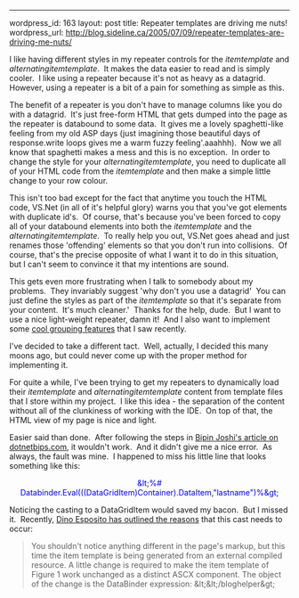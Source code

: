 --- 
wordpress_id: 163
layout: post
title: Repeater templates are driving me nuts!
wordpress_url: http://blog.sideline.ca/2005/07/09/repeater-templates-are-driving-me-nuts/

<p>I like having different styles in my repeater controls for the <em>itemtemplate</em> and <em>alternatingitemtemplate</em>.  It makes the data easier to read and is simply cooler.  I like using a repeater because it's not as heavy as a datagrid.  However, using a repeater is a bit of a pain for something as simple as this.</p>
<p>The benefit of a repeater is you don't have to manage columns like you do with a datagrid.  It's just free-form HTML that gets dumped into the page as the repeater is databound to some data.  It gives me a lovely spaghetti-like feeling from my old ASP days (just imagining those beautiful days of response.write loops gives me a warm fuzzy feeling'.aaahhh).  Now we all know that spaghetti makes a mess and this is no exception.  In order to change the style for your <em>alternatingitemtemplate</em>, you need to duplicate all of your HTML code from the <em>itemtemplate</em> and then make a simple little change to your row colour.</p>
<p>This isn't too bad except for the fact that anytime you touch the HTML code, VS.Net (in all of it's helpful glory) warns you that you've got elements with duplicate id's.  Of course, that's because you've been forced to copy all of your databound elements into both the <em>itemtemplate</em> and the <em>alternatingitemtemplate</em>.  To really help you out, VS.Net goes ahead and just renames those 'offending' elements so that you don't run into collisions.  Of course, that's the precise opposite of what I want it to do in this situation, but I can't seem to convince it that my intentions are sound.</p>
<p>This gets even more frustrating when I talk to somebody about my problems.  They invariably suggest 'why don't you use a datagrid'  You can just define the styles as part of the <em>itemtemplate</em> so that it's separate from your content.  It's much cleaner.'  Thanks for the help, dude.  But I want to use a nice light-weight repeater, damn it!  And I also want to implement some <a href="http://www.dotnetjunkies.com/Article/4365153F-D2F5-4C77-9FE7-94DD1AAF6F98.dcik">cool grouping features</a> that I saw recently.</p>
<p>I've decided to take a different tact.  Well, actually, I decided this many moons ago, but could never come up with the proper method for implementing it.</p>
<p>For quite a while, I've been trying to get my repeaters to dynamically load their <em>itemtemplate</em> and <em>alternatingitemtemplate</em> content from template files that I store within my project.  I like this idea - the separation of the content without all of the clunkiness of working with the IDE.  On top of that, the HTML view of my page is nice and light.</p>
<p>Easier said than done.  After following the steps in <a href="http://www.dotnetbips.com/2831BB61-9B8C-4DC0-B638-132051E56052.aspx'articleid=84">Bipin Joshi's article on dotnetbips.com</a>, it wouldn't work.  And it didn't give me a nice error.  As always, the fault was mine.  I happened to miss his little line that looks something like this:</p>
<p align="center"><font color="#0000ff">&amp;lt;%# Databinder.Eval(((DataGridItem)Container).DataItem,"lastname")%&amp;gt;</font></p>
<p>Noticing the casting to a DataGridItem would saved my bacon.  But I missed it.  Recently, <a href="http://msdn.microsoft.com/msdnmag/issues/05/06/CuttingEdge/default.aspx">Dino Esposito has outlined the reasons</a> that this cast needs to occur:</p>
<blockquote>You shouldn't notice anything different in the page's markup, but this time the item template is being generated from an external compiled resource. A little change is required to make the item template of Figure 1 work unchanged as a distinct ASCX component. The object of the change is the DataBinder expression: &amp;lt;&amp;lt;/bloghelper&amp;gt;</blockquote>
